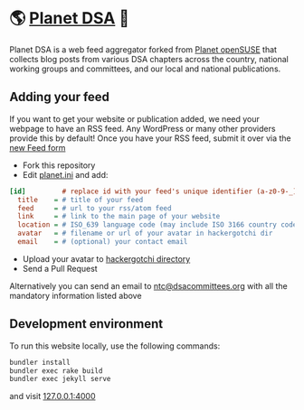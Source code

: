 # 🌎 [Planet DSA](https://planet.dsausa.org) 🌹

Planet DSA is a web feed aggregator forked from [Planet
openSUSE](https://planet.opensuse.org) that collects blog posts from various DSA
chapters across the country, national working groups and committees, and our
local and national publications. 

## Adding your feed
If you want to get your website or publication added, we need your webpage to
have an RSS feed. Any WordPress or many other providers provide this by default!
Once you have your RSS feed, submit it over via the [new Feed
form](https://github.com/dsa-ntc/dsa-planet/issues/new?assignees=&labels=addition&projects=dsa-ntc%2Fdsa-planet&template=feed-request.yml&title=%5BFEED%5D%3A+)

* Fork this repository
* Edit [planet.ini](https://github.com/dsa-ntc/dsa-planet/blob/master/planet.ini) and add:

```ini
[id]         # replace id with your feed's unique identifier (a-z0-9-_) (eg. dsa-chapter)
  title    = # title of your feed                                       (eg. DSA Chapter News)
  feed     = # url to your rss/atom feed                                (eg. https://dsausa.org/feed)
  link     = # link to the main page of your website                    (eg. https://dsausa.org)
  location = # ISO_639 language code (may include ISO 3166 country code)(eg. en)
  avatar   = # filename or url of your avatar in hackergotchi dir       (eg. obs.png)
  email    = # (optional) your contact email                            (eg. admin@opensuse.org)
```

* Upload your avatar to [hackergotchi directory](https://github.com/dsa-ntc/dsa-planet/blob/master/hackergotchi)
* Send a Pull Request

Alternatively you can send an email to ntc@dsacommittees.org with all the mandatory information listed above

## Development environment
To run this website locally, use the following commands:
```sh
bundler install
bundler exec rake build
bundler exec jekyll serve
```
and visit [127.0.0.1:4000](http://127.0.0.1:4000)
